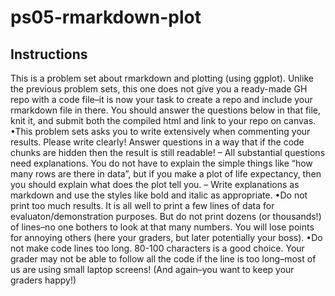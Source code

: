 # ps05-rmarkdown-plot
## Instructions
This is a problem set about rmarkdown and plotting (using ggplot). Unlike the previous problem sets, this one does not give you a ready-made GH repo with a code file–it is now your task to create a repo and include your rmarkdown file in there.
You should answer the questions below in that file, knit it, and submit both the compiled html and link to your repo on canvas.
 •This problem sets asks you to write extensively when commenting your results. Please write clearly! Answer questions in a way that if the code chunks are hidden then the result is still readable!
– All substantial questions need explanations. You do not have to explain the simple things like “how many rows are there in data”, but if you make a plot of life expectancy, then you should explain what does the plot tell you.
– Write explanations as markdown and use the styles like bold and italic as appropriate.
•Do not print too much results. It is all well to print a few lines of data for evaluaton/demonstration purposes. But do not print dozens (or thousands!) of lines–no one bothers to look at that many numbers. You will lose points for annoying others (here your graders, but later potentially your boss).
•Do not make code lines too long. 80-100 characters is a good choice. Your grader may not be able to follow all the code if the line is too long–most of us are using small laptop screens! (And again–you want to keep your graders happy!)
